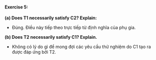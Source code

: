 #### Exercise 5:
__(a) Does T1 necessarily satisfy C2? Explain:__
- Đúng. Điều này tiếp theo trực tiếp từ định nghĩa của phụ gia.

__(b) Does T2 necessarily satisfy C1? Explain.__
- Không có lý do gì để mong đợi các yêu cầu thử nghiệm do C1 tạo ra được đáp ứng bởi T2.
